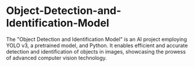# Object-Detection-and-Identification-Model
The "Object Detection and Identification Model" is an AI project employing YOLO v3, a pretrained model, and Python. It enables efficient and accurate detection and identification of objects in images, showcasing the prowess of advanced computer vision technology.
